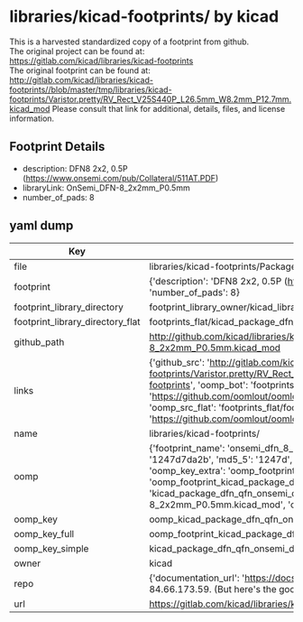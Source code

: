 # libraries/kicad-footprints/ by kicad  
This is a harvested standardized copy of a footprint from github.  
The original project can be found at:  
https://gitlab.com/kicad/libraries/kicad-footprints  
The original footprint can be found at:
http://gitlab.com/kicad/libraries/kicad-footprints//blob/master/tmp/libraries/kicad-footprints/Varistor.pretty/RV_Rect_V25S440P_L26.5mm_W8.2mm_P12.7mm.kicad_mod
Please consult that link for additional, details, files, and license information.  
## Footprint Details
* description: DFN8 2x2, 0.5P (https://www.onsemi.com/pub/Collateral/511AT.PDF)  
* libraryLink: OnSemi_DFN-8_2x2mm_P0.5mm  
* number_of_pads: 8  
## yaml dump  
| Key | Value |  
| --- | --- |  
| file | libraries/kicad-footprints/Package_DFN_QFN.pretty/OnSemi_DFN-8_2x2mm_P0.5mm.kicad_mod |  
| footprint | {'description': 'DFN8 2x2, 0.5P (https://www.onsemi.com/pub/Collateral/511AT.PDF)', 'libraryLink': 'OnSemi_DFN-8_2x2mm_P0.5mm', 'number_of_pads': 8} |  
| footprint_library_directory | footprint_library_owner/kicad_libraries/kicad-footprints/ |  
| footprint_library_directory_flat | footprints_flat/kicad_package_dfn_qfn_onsemi_dfn_8_2x2mm_p0_5mm/working |  
| github_path | http://github.com/kicad/libraries/kicad-footprints//blob/master/tmp/libraries/kicad-footprints/Package_DFN_QFN.pretty/OnSemi_DFN-8_2x2mm_P0.5mm.kicad_mod |  
| links | {'github_src': 'http://gitlab.com/kicad/libraries/kicad-footprints//blob/master/tmp/libraries/kicad-footprints/Varistor.pretty/RV_Rect_V25S440P_L26.5mm_W8.2mm_P12.7mm.kicad_mod', 'github_src_repo': 'https://gitlab.com/kicad/libraries/kicad-footprints', 'oomp_bot': 'footprints/kicad_package_dfn_qfn_onsemi_dfn_8_2x2mm_p0_5mm/working', 'oomp_bot_github': 'https://github.com/oomlout/oomlout_oomp_footprint_bot/tree/main/footprints/kicad_package_dfn_qfn_onsemi_dfn_8_2x2mm_p0_5mm/working', 'oomp_src_flat': 'footprints_flat/footprints_flat/kicad_package_dfn_qfn_onsemi_dfn_8_2x2mm_p0_5mm/working', 'oomp_src_flat_github': 'https://github.com/oomlout/oomlout_oomp_footprint_src/tree/main/footprints_flat/kicad_package_dfn_qfn_onsemi_dfn_8_2x2mm_p0_5mm/working'} |  
| name | libraries/kicad-footprints/ |  
| oomp | {'footprint_name': 'onsemi_dfn_8_2x2mm_p0_5mm', 'library_name': 'package_dfn_qfn', 'md5': '1247d7da2b0c5913ff1b958a19e9ae8c', 'md5_10': '1247d7da2b', 'md5_5': '1247d', 'md5_6': '1247d7', 'oomp_key': 'oomp_kicad_package_dfn_qfn_onsemi_dfn_8_2x2mm_p0_5mm', 'oomp_key_extra': 'oomp_footprint_kicad_package_dfn_qfn_onsemi_dfn_8_2x2mm_p0_5mm', 'oomp_key_full': 'oomp_footprint_kicad_package_dfn_qfn_onsemi_dfn_8_2x2mm_p0_5mm_1247d7', 'oomp_key_simple': 'kicad_package_dfn_qfn_onsemi_dfn_8_2x2mm_p0_5mm', 'original_filename': 'libraries/kicad-footprints/Package_DFN_QFN.pretty/OnSemi_DFN-8_2x2mm_P0.5mm.kicad_mod', 'owner_name': 'kicad'} |  
| oomp_key | oomp_kicad_package_dfn_qfn_onsemi_dfn_8_2x2mm_p0_5mm |  
| oomp_key_full | oomp_footprint_kicad_package_dfn_qfn_onsemi_dfn_8_2x2mm_p0_5mm |  
| oomp_key_simple | kicad_package_dfn_qfn_onsemi_dfn_8_2x2mm_p0_5mm |  
| owner | kicad |  
| repo | {'documentation_url': 'https://docs.github.com/rest/overview/resources-in-the-rest-api#rate-limiting', 'message': "API rate limit exceeded for 84.66.173.59. (But here's the good news: Authenticated requests get a higher rate limit. Check out the documentation for more details.)"} |  
| url | https://gitlab.com/kicad/libraries/kicad-footprints |  

